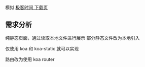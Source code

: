 模拟 [极客时间 下载页](https://time.geekbang.org/download)

## 需求分析

纯静态页面，通过读取本地文件进行展示
部分静态文件改为本地引入

仅使用 koa 和 koa-static 就可以实现

路由改为使用 koa router
